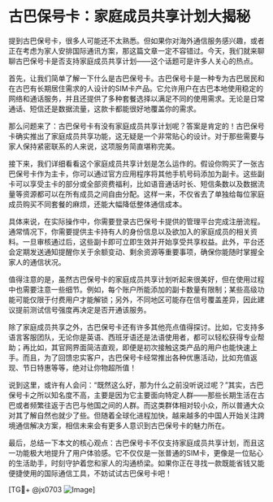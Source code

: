 # 古巴保号卡：家庭成员共享计划大揭秘

提到古巴保号卡，很多人可能还不太熟悉。但如果你对海外通信服务感兴趣，或者正在考虑为家人安排国际通讯方案，那这篇文章一定不容错过。今天，我们就来聊聊古巴保号卡是否支持家庭成员共享计划——这个话题可是许多人关心的热点。

首先，让我们简单了解一下什么是古巴保号卡。古巴保号卡是一种专为古巴居民和在古巴有长期居住需求的人设计的SIM卡产品。它允许用户在古巴本地使用稳定的网络和通话服务，并且还提供了多种套餐选择以满足不同的使用需求。无论是日常通话、短信还是数据流量，这款卡都能很好地覆盖你的需求。

那么问题来了：古巴保号卡有没有家庭成员共享计划呢？答案是肯定的！古巴保号卡确实推出了家庭成员共享功能，这无疑是一个非常贴心的设计。对于那些需要与家人保持紧密联系的人来说，这项服务简直堪称完美。

接下来，我们详细看看这个家庭成员共享计划是怎么运作的。假设你购买了一张古巴保号卡作为主卡，你可以通过官方应用程序将其他手机号码添加为副卡。这些副卡可以享受主卡的部分或全部资费福利，比如语音通话时长、短信条数以及数据流量等资源都可以在所有成员之间自由分配。这样一来，不仅省去了单独给每位家庭成员购买不同套餐的麻烦，还能大幅降低整体通信成本。

具体来说，在实际操作中，你需要登录古巴保号卡提供的管理平台完成注册流程。通常情况下，你需要提供主卡持有人的身份信息以及欲加入的家庭成员的相关资料。一旦审核通过后，这些副卡即可立即生效并开始享受共享权益。此外，平台还会定期发送通知提醒你关于余额变动、剩余资源等重要事项，确保你能随时掌握全家人的通信状况。

值得注意的是，虽然古巴保号卡的家庭成员共享计划听起来很美好，但在使用过程中也需要注意一些细节。例如，每个账户所能添加的副卡数量有限制；某些高级功能可能仅限于付费用户才能解锁；另外，不同地区可能存在信号覆盖差异，因此建议提前测试信号强度再决定是否开通该服务。

除了家庭成员共享之外，古巴保号卡还有许多其他亮点值得探讨。比如，它支持多语言客服团队，无论你是英语、西班牙语还是法语使用者，都可以轻松获得专业帮助；再比如，其官网界面简洁直观，即便是初次接触这类产品的用户也能快速上手。而且，为了回馈忠实客户，古巴保号卡经常推出各种优惠活动，比如充值返现、节日特惠等等，绝对让你物超所值！

说到这里，或许有人会问：“既然这么好，那为什么之前没听说过呢？”其实，古巴保号卡之所以知名度不高，主要是因为它主要面向特定人群——那些长期生活在古巴或者频繁往返于古巴与他国之间的人群。而这类群体相对较小众，所以普通大众对其了解自然也就少了些。但随着全球化进程加快，越来越多的中国人开始关注跨境通信解决方案，相信未来会有更多人意识到古巴保号卡的魅力所在。

最后，总结一下本文的核心观点：古巴保号卡不仅支持家庭成员共享计划，而且这一功能极大地提升了用户体验感。它不仅仅是一张普通的SIM卡，更像是一位贴心的生活助手，时刻守护着您和家人的沟通桥梁。如果你正在寻找一款既能省钱又能便捷使用的国际通信工具，不妨试试古巴保号卡吧！

[TG💪+ @jx0703 ![Image](https://github.com/user-attachments/assets/dbca1d08-cadb-493c-b0ec-ad6f7a83f270)]